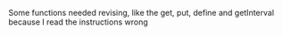 Some functions needed revising, like the get, put, define and getInterval because I read the instructions wrong
